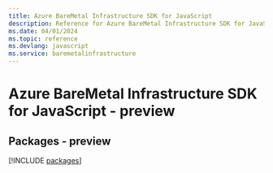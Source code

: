 ```yaml
---
title: Azure BareMetal Infrastructure SDK for JavaScript
description: Reference for Azure BareMetal Infrastructure SDK for JavaScript
ms.date: 04/01/2024
ms.topic: reference
ms.devlang: javascript
ms.service: baremetalinfrastructure
---
```

# Azure BareMetal Infrastructure SDK for JavaScript - preview
## Packages - preview
[!INCLUDE [packages](baremetal-infrastructure-index.md)]